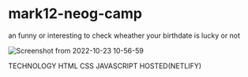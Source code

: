 # mark12-neog-camp
an funny or interesting to check wheather your birthdate is lucky or not

![Screenshot from 2022-10-23 10-56-59](https://user-images.githubusercontent.com/84988287/197375462-da60edba-f8e4-4a9d-a002-98abd210e139.png)





TECHNOLOGY
HTML
CSS 
JAVASCRIPT
HOSTED(NETLIFY)
